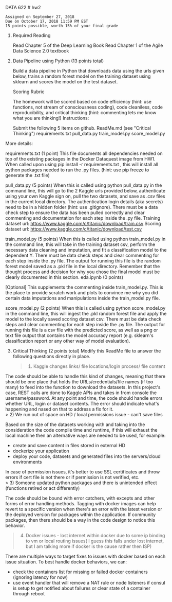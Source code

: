 DATA 622 # hw2

	Assigned on September 27, 2018
	Due on October 17, 2018 11:59 PM EST
	15 points possible, worth 15% of your final grade

1. Required Reading

	Read Chapter 5 of the Deep Learning Book
	Read Chapter 1 of the Agile Data Science 2.0 textbook

2. Data Pipeline using Python (13 points total)

	Build a data pipeline in Python that downloads data using the urls given below, trains a random forest model on the training dataset using sklearn and scores the model on the test dataset.

	Scoring Rubric

	The homework will be scored based on code efficiency (hint: use functions, not stream of consciousness coding), code cleaniless, code reproducibility, and critical thinking (hint: commenting lets me know what you are thinking!)
Instructions:

	Submit the following 5 items on github.
	ReadMe.md (see "Critical Thinking")
	requirements.txt
	pull_data.py
	train_model.py
	score_model.py

More details:

requirements.txt (1 point)
This file documents all dependencies needed on top of the existing packages in the Docker Dataquest image from HW1. When called upon using pip install -r requirements.txt , this will install all python packages needed to run the .py files. (hint: use pip freeze to generate the .txt file)

pull_data.py (5 points)
When this is called using python pull_data.py in the command line, this will go to the 2 Kaggle urls provided below, authenticate using your own Kaggle sign on, pull the two datasets, and save as .csv files in the current local directory. The authentication login details (aka secrets) need to be in a hidden folder (hint: use .gitignore). There must be a data check step to ensure the data has been pulled correctly and clear commenting and documentation for each step inside the .py file.
	Training dataset url: https://www.kaggle.com/c/titanic/download/train.csv
	Scoring dataset url: https://www.kaggle.com/c/titanic/download/test.csv

train_model.py (5 points)
When this is called using python train_model.py in the command line, this will take in the training dataset csv, perform the necessary data cleaning and imputation, and fit a classification model to the dependent Y. There must be data check steps and clear commenting for each step inside the .py file. The output for running this file is the random forest model saved as a .pkl file in the local directory. Remember that the thought process and decision for why you chose the final model must be clearly documented in this section.
eda.ipynb (0 points)

[Optional] This supplements the commenting inside train_model.py. This is the place to provide scratch work and plots to convince me why you did certain data imputations and manipulations inside the train_model.py file.

score_model.py (2 points)
When this is called using python score_model.py in the command line, this will ingest the .pkl random forest file and apply the model to the locally saved scoring dataset csv. There must be data check steps and clear commenting for each step inside the .py file. The output for running this file is a csv file with the predicted score, as well as a png or text file output that contains the model accuracy report (e.g. sklearn's classification report or any other way of model evaluation).

3. Critical Thinking (2 points total)
Modify this ReadMe file to answer the following questions directly in place.<br>
	> 1) Kaggle changes links/ file locations/login process/ file content

  The code should be able to handle this kind of changes, meaning that there should be one place that holds the URLs/credentials/file names (if too many) to feed into the function to download the datasets. In this project's case, REST calls are done to Kaggle APIs and takes in from console the username/password. At any point and time, the code should handle errors whether URL, login or dataset contents. The error should indicate what's happening and nased on that to address a fix for it.
  <br>
	> 2) We run out of space on HD / local permissions issue - can't save files

  Based on the size of the datasets working with and taking into the consideration the code compile time and runtime, if this will exhaust the local machine then an alternative ways are needed to be used, for example:

  - create and save content in files stored in external HD
  - dockerize your application
  - deploy your code, datasets and generated files into the servers/cloud environments

  In case of permission issues, it's better to use SSL certificates and throw errors if cert file is not there or if permission is not verified, etc.
  <br>
	> 3) Someone updated python packages and there is unintended effect (functions retired or act differently)

  The code should be bound with error catchers, with excepts and other forms of error handling methods. Tagging with docker images can help revert to a specific version when there's an error with the latest version or the deployed version for packages within the application. If community packages, then there should be a way in the code design to notice this behavior.
  <br>
  > 4) Docker issues - lost internet within docker due to some ip binding to vm or local routing issues( I guess this falls under lost internet, but I am talking more if docker is the cause rather then ISP)

  There are multiple ways to target fixes to issues with docker based on each issue situation. To best handle docker behaviors, we can:

  - check the containers list for missing or failed docker containers (ignoring latency for now)
  - use event handler that will remove a NAT rule or node listeners if consul is setup to get notified about failures  or clear state of a container through reboot
